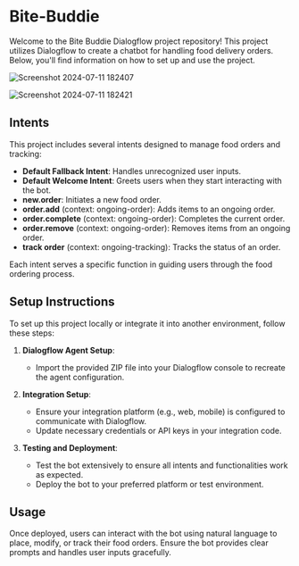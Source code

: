 # Bite-Buddie

Welcome to the Bite Buddie Dialogflow project repository! This project utilizes Dialogflow to create a chatbot for handling food delivery orders. Below, you'll find information on how to set up and use the project.

![Screenshot 2024-07-11 182407](https://github.com/Saniya-fatima/Bite-Buddie/assets/122198174/2d83d3bf-0f17-4d1f-bd67-007356317504)

![Screenshot 2024-07-11 182421](https://github.com/Saniya-fatima/Bite-Buddie/assets/122198174/f1ae1612-6b5c-478e-8695-9efbddeb69ed)

## Intents

This project includes several intents designed to manage food orders and tracking:

- **Default Fallback Intent**: Handles unrecognized user inputs.
- **Default Welcome Intent**: Greets users when they start interacting with the bot.
- **new.order**: Initiates a new food order.
- **order.add** (context: ongoing-order): Adds items to an ongoing order.
- **order.complete** (context: ongoing-order): Completes the current order.
- **order.remove** (context: ongoing-order): Removes items from an ongoing order.
- **track order** (context: ongoing-tracking): Tracks the status of an order.

Each intent serves a specific function in guiding users through the food ordering process.

## Setup Instructions

To set up this project locally or integrate it into another environment, follow these steps:

1. **Dialogflow Agent Setup**:
   - Import the provided ZIP file into your Dialogflow console to recreate the agent configuration.

2. **Integration Setup**:
   - Ensure your integration platform (e.g., web, mobile) is configured to communicate with Dialogflow.
   - Update necessary credentials or API keys in your integration code.

3. **Testing and Deployment**:
   - Test the bot extensively to ensure all intents and functionalities work as expected.
   - Deploy the bot to your preferred platform or test environment.

## Usage

Once deployed, users can interact with the bot using natural language to place, modify, or track their food orders. Ensure the bot provides clear prompts and handles user inputs gracefully.



